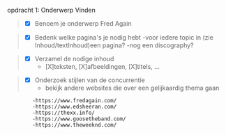 opdracht 1: Onderwerp Vinden

> - [X] Benoem je onderwerp
        Fred Again

> - [X] Bedenk welke pagina's je nodig hebt
        -voor iedere topic in (zie Inhoud/textInhoud)een pagina?
        -nog een discography?

> - [X] Verzamel de nodige inhoud
>   - [X]teksten, [X]afbeeldingen, [X]titels, ...

> - [X] Onderzoek stijlen van de concurrentie
>   - bekijk andere websites die over een gelijkaardig thema gaan

            -https://www.fredagain.com/
            -https://www.edsheeran.com/
            -https://thexx.info/
            -https://www.goosetheband.com/
            -https://www.theweeknd.com/